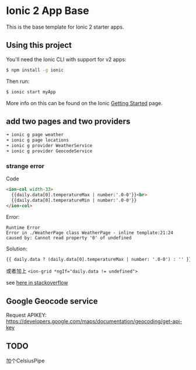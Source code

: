Ionic 2 App Base
=====================

This is the base template for Ionic 2 starter apps.

## Using this project

You'll need the Ionic CLI with support for v2 apps:

```bash
$ npm install -g ionic
```

Then run:

```bash
$ ionic start myApp
```

More info on this can be found on the Ionic [Getting Started](http://ionicframework.com/docs/v2/getting-started/) page.

## add two pages and two providers
```bash
➜ ionic g page weather
➜ ionic g page locations
➜ ionic g provider WeatherService
➜ ionic g provider GeocodeService


```
### strange error
Code
```html
<ion-col width-33>
  {{daily.data[0].temperatureMax | number:'.0-0'}}<br>
  {{daily.data[0].temperatureMin | number:'.0-0'}}
</ion-col>

```
Error:
```
Runtime Error
Error in ./WeatherPage class WeatherPage - inline template:21:24 
caused by: Cannot read property '0' of undefined

```


Solution:

```html
{{ daily.data ? (daily.data[0].temperatureMax | number: '.0-0') : '' }}<br>
```

或者加上 `<ion-grid *ngIf="daily.data != undefined">`


see [here in stackoverflow][1]

## Google Geocode service
Request APIKEY:
https://developers.google.com/maps/documentation/geocoding/get-api-key

## TODO
加个CelsiusPipe


[1]:http://stackoverflow.com/questions/35768768/angular2-using-elvis-operator-on-object-key-with-forward-slash?rq=1

